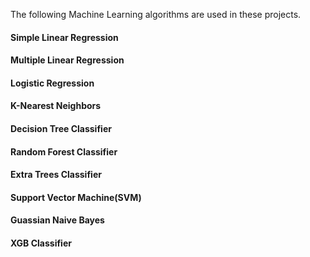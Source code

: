 The following Machine Learning algorithms are used in these projects.
#### **Simple Linear Regression**
#### **Multiple Linear Regression**
#### **Logistic Regression**
#### **K-Nearest Neighbors**
#### **Decision Tree Classifier**
#### **Random Forest Classifier**
#### **Extra Trees Classifier**
#### **Support Vector Machine(SVM)**
#### **Guassian Naive Bayes**
#### **XGB Classifier**
